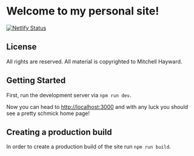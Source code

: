 # Welcome to my personal site!

[![Netlify Status](https://api.netlify.com/api/v1/badges/dc63bfa2-b8b9-402e-8b86-1bf0ee1a2207/deploy-status)](https://app.netlify.com/sites/mitchyh/deploys)

## License

All rights are reserved. All material is copyrighted to Mitchell Hayward.

## Getting Started

First, run the development server via `npm run dev`.

Now you can head to [http://localhost:3000](http://localhost:3000) and with any luck you should see a pretty schmick home page!

## Creating a production build

In order to create a production build of the site run `npm run build`.
